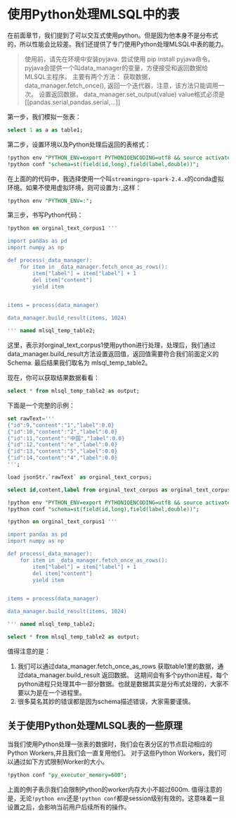 # 使用Python处理MLSQL中的表

在前面章节，我们提到了可以交互式使用python。但是因为他本身不是分布式的，所以性能会比较差。我们还提供了专门使用Python处理MLSQL中表的能力。

> 使用前，请先在环境中安装pyjava. 尝试使用 pip install pyjava命令。
> pyjava会提供一个叫data_manager的变量，方便接受和返回数据给MLSQL主程序。
> 主要有两个方法：
>    获取数据， data_manager.fetch_once(), 返回一个迭代器，注意，该方法只能调用一次。
>    设置返回数据， data_manager.set_output(value) value格式必须是 [[pandas.serial,pandas.serial,...]]

第一步，我们模拟一张表：

```sql
select 1 as a as table1;
```

第二步，设置环境以及Python处理后返回的表格式：

```sql
!python env "PYTHON_ENV=export PYTHONIOENCODING=utf8 && source activate streamingpro-spark-2.4.x";
!python conf "schema=st(field(id,long),field(label,double))";
```
在上面的的代码中，我选择使用一个叫`streamingpro-spark-2.4.x`的conda虚拟环境。如果不使用虚拟环境，则可设置为`:`,这样：

```sql
!python env "PYTHON_ENV=:";
```

第三步，书写Python代码：

```sql
!python on orginal_text_corpus1 '''

import pandas as pd
import numpy as np

def process(_data_manager):
    for item in _data_manager.fetch_once_as_rows():
        item["label"] = item["label"] + 1
        del item["content"]
        yield item


items = process(data_manager)

data_manager.build_result(items, 1024)

''' named mlsql_temp_table2;
```

这里，表示对orginal_text_corpus1使用python进行处理，处理后，我们通过data_manager.build_result方法设置返回值，返回值需要符合我们前面定义的Schema. 
最后结果我们取名为 mlsql_temp_table2。


现在，你可以获取结果数据看看：

```sql
select * from mlsql_temp_table2 as output;
```

下面是一个完整的示例：

```sql
set rawText='''
{"id":9,"content":"1","label":0.0}
{"id":10,"content":"2","label":0.0}
{"id":11,"content":"中国","label":0.0}
{"id":12,"content":"e","label":0.0}
{"id":13,"content":"5","label":0.0}
{"id":14,"content":"4","label":0.0}
''';

load jsonStr.`rawText` as orginal_text_corpus;

select id,content,label from orginal_text_corpus as orginal_text_corpus1;

!python env "PYTHON_ENV=export PYTHONIOENCODING=utf8 && source activate streamingpro-spark-2.4.x";
!python conf "schema=st(field(id,long),field(label,double))";

!python on orginal_text_corpus1 '''

import pandas as pd
import numpy as np

def process(_data_manager):
    for item in _data_manager.fetch_once_as_rows():
        item["label"] = item["label"] + 1
        del item["content"]
        yield item


items = process(data_manager)

data_manager.build_result(items, 1024)

''' named mlsql_temp_table2;

select * from mlsql_temp_table2 as output;
```

值得注意的是：

1. 我们可以通过data_manager.fetch_once_as_rows 获取table1里的数据，通过data_manager.build_result 返回数据。
这期间会有多个python进程，每个python进程只处理其中一部分数据。也就是数据其实是分布式处理的，大家不要以为是在一个进程里。
2. 很多莫名其妙的错误都是因为schema描述错误，大家需要谨慎。 

## 关于使用Python处理MLSQL表的一些原理

当我们使用Python处理一张表的数据时，我们会在表分区的节点启动相应的Python Workers,并且我们会一直复用他们。
对于这些Python Workers，我们可以通过如下方式限制Worker的大小。

```sql
!python conf "py_executor_memory=600";
```

上面的例子表示我们会限制Python的worker内存大小不超过600m.
值得注意的是，无论`!python env`还是`!python conf`都是session级别有效的。这意味着一旦设置之后，会影响当前用户后续所有的操作。
